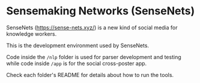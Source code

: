 # Sensemaking Networks (SenseNets)

SenseNets (https://sense-nets.xyz/) is a new kind of social media for knowledge workers. 

This is the development environment used by SenseNets.

Code inside the `/nlp` folder is used for parser development and testing while code inside `/app` is for the social cross-poster app.

Check each folder's README for details about how to run the tools.


